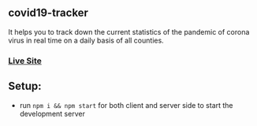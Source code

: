 ## covid19-tracker
It helps you to track down the current statistics of the pandemic of corona virus in real time on a daily basis of all counties.  


### [Live Site](https://roronoa2112zoro.github.io/covid19-tracker/)


## Setup:
- run ```npm i && npm start``` for both client and server side to start the development server
 
